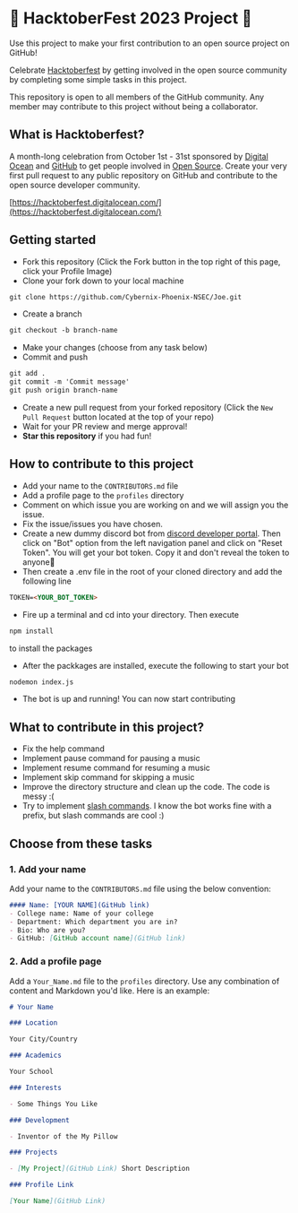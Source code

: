 # 🎃 HacktoberFest 2023 Project 🎃

Use this project to make your first contribution to an open source project on GitHub!

Celebrate [Hacktoberfest](https://hacktoberfest.digitalocean.com/) by getting involved in the open source community by completing some simple tasks in this project.

This repository is open to all members of the GitHub community. Any member may contribute to this project without being a collaborator.

## What is Hacktoberfest?
A month-long celebration from October 1st - 31st sponsored by [Digital Ocean](https://hacktoberfest.digitalocean.com/) and [GitHub](https://github.com/blog/2433-celebrate-open-source-this-october-with-hacktoberfest) to get people involved in [Open Source](https://github.com/open-source). Create your very first pull request to any public repository on GitHub and contribute to the open source developer community.

[https://hacktoberfest.digitalocean.com/](https://hacktoberfest.digitalocean.com/)


## Getting started
* Fork this repository (Click the Fork button in the top right of this page, click your Profile Image)
* Clone your fork down to your local machine

```markdown
git clone https://github.com/Cybernix-Phoenix-NSEC/Joe.git
```

* Create a branch

```markdown
git checkout -b branch-name
```

* Make your changes (choose from any task below)
* Commit and push

```markdown
git add .
git commit -m 'Commit message'
git push origin branch-name
```

* Create a new pull request from your forked repository (Click the `New Pull Request` button located at the top of your repo)
* Wait for your PR review and merge approval!
* __Star this repository__ if you had fun!


## How to contribute to this project

* Add your name to the `CONTRIBUTORS.md` file
* Add a profile page to the `profiles` directory
* Comment on which issue you are working on and we will assign you the issue.
* Fix the issue/issues you have chosen.
* Create a new dummy discord bot from [discord developer portal](https://discord.com/developers/applications). Then click on "Bot" option from the left navigation panel and click on "Reset Token". You will get your bot token. Copy it and don't reveal the token to anyone🤫
* Then create a .env file in the root of your cloned directory and add the following line
```markdown
TOKEN=<YOUR_BOT_TOKEN>
```
* Fire up a terminal and cd into your directory. Then execute
```markdown
npm install
```
to install the packages
* After the packkages are installed, execute the following to start your bot
```markdown
nodemon index.js
```
* The bot is up and running! You can now start contributing


## What to contribute in this project?
* Fix the help command
* Implement pause command for pausing a music
* Implement resume command for resuming a music
* Implement skip command for skipping a music
* Improve the directory structure and clean up the code. The code is messy :(
* Try to implement [slash commands](https://discordjs.guide/creating-your-bot/slash-commands.html#before-you-continue). I know the bot works fine with a prefix, but slash commands are cool :)


## Choose from these tasks
### 1. Add your name
Add your name to the `CONTRIBUTORS.md` file using the below convention:

```markdown
#### Name: [YOUR NAME](GitHub link)
- College name: Name of your college
- Department: Which department you are in?
- Bio: Who are you?
- GitHub: [GitHub account name](GitHub link)
```

### 2. Add a profile page
Add a `Your_Name.md` file to the `profiles` directory. Use any combination of content and Markdown you'd like. Here is an example:

```markdown
# Your Name

### Location

Your City/Country

### Academics

Your School

### Interests

- Some Things You Like

### Development

- Inventor of the My Pillow

### Projects

- [My Project](GitHub Link) Short Description

### Profile Link

[Your Name](GitHub Link)
```
